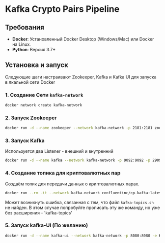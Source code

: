 # Kafka Crypto Pairs Pipeline
## Требования

- **Docker**: Установленный Docker Desktop (Windows/Mac) или Docker на Linux.
- **Python**: Версия 3.7+ 

## Установка и запуск

Следующие шаги настраивают Zookeeper, Kafka и Kafka UI для запуска в лкальной сети Docker

### 1. Создание Сети `kafka-network`
```bash
docker network create kafka-network
```

### 2. Запуск Zookeeper
```bash
docker run -d --name zookeeper --network kafka-network -p 2181:2181 zookeeper
```

### 3. Запуск Kafka
Используется два Listener - внешний и внутренний
```bash
docker run -d --name kafka --network kafka-network -p 9092:9092 -p 29092:29092 -e KAFKA_ZOOKEEPER_CONNECT=zookeeper:2181 -e KAFKA_ADVERTISED_LISTENERS=PLAINTEXT://kafka:29092,PLAINTEXT_HOST://host.docker.internal:9092 -e KAFKA_LISTENERS=PLAINTEXT://0.0.0.0:29092,PLAINTEXT_HOST://0.0.0.0:9092 -e KAFKA_OFFSETS_TOPIC_REPLICATION_FACTOR=1 -e KAFKA_LISTENER_SECURITY_PROTOCOL_MAP=PLAINTEXT:PLAINTEXT,PLAINTEXT_HOST:PLAINTEXT confluentinc/cp-kafka:latest
```

### 4. Создание топика для криптовалютных пар
Создаём топик для передачи данных о криптовалютных парах.

```bash
docker run --rm -it --network kafka-network confluentinc/cp-kafka:latest kafka-topics.sh --create --topic crypto-pairs --bootstrap-server kafka:29092 --partitions 1 --replication-factor 1
```
Может возникнуть ошибка, связанная с тем, что файл `kafka-topics.sh` не найден. В этом случае попробуйте прописать эту же команду, но уже без расширения - 'kafka-topics'

### 5. Запуск kafka-UI (По желанию)
```bash
docker run -d --name kafka-ui --network kafka-network -p 8080:8080 -e KAFKA_CLUSTERS_0_NAME=local -e KAFKA_CLUSTERS_0_BOOTSTRAPSERVERS=host.docker.internal:9092 provectuslabs/kafka-ui:latest
```

